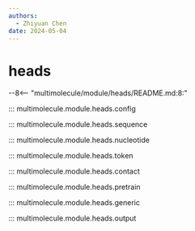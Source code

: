 ```yaml
---
authors:
  - Zhiyuan Chen
date: 2024-05-04
---
```


# heads

--8<-- "multimolecule/module/heads/README.md:8:"

::: multimolecule.module.heads.config

::: multimolecule.module.heads.sequence

::: multimolecule.module.heads.nucleotide

::: multimolecule.module.heads.token

::: multimolecule.module.heads.contact

::: multimolecule.module.heads.pretrain

::: multimolecule.module.heads.generic

::: multimolecule.module.heads.output
